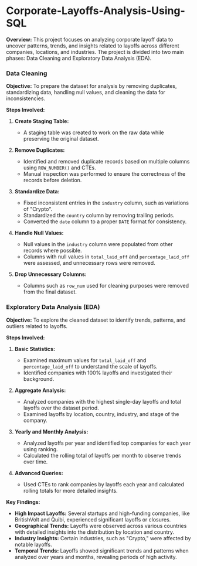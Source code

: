 # Corporate-Layoffs-Analysis-Using-SQL

**Overview:**
This project focuses on analyzing corporate layoff data to uncover patterns, trends, and insights related to layoffs across different companies, locations, and industries. The project is divided into two main phases: Data Cleaning and Exploratory Data Analysis (EDA).

### Data Cleaning

**Objective:**
To prepare the dataset for analysis by removing duplicates, standardizing data, handling null values, and cleaning the data for inconsistencies.

**Steps Involved:**

1. **Create Staging Table:**
   - A staging table was created to work on the raw data while preserving the original dataset.

2. **Remove Duplicates:**
   - Identified and removed duplicate records based on multiple columns using `ROW_NUMBER()` and CTEs.
   - Manual inspection was performed to ensure the correctness of the records before deletion.

3. **Standardize Data:**
   - Fixed inconsistent entries in the `industry` column, such as variations of "Crypto".
   - Standardized the `country` column by removing trailing periods.
   - Converted the `date` column to a proper `DATE` format for consistency.

4. **Handle Null Values:**
   - Null values in the `industry` column were populated from other records where possible.
   - Columns with null values in `total_laid_off` and `percentage_laid_off` were assessed, and unnecessary rows were removed.

5. **Drop Unnecessary Columns:**
   - Columns such as `row_num` used for cleaning purposes were removed from the final dataset.

### Exploratory Data Analysis (EDA)

**Objective:**
To explore the cleaned dataset to identify trends, patterns, and outliers related to layoffs.

**Steps Involved:**

1. **Basic Statistics:**
   - Examined maximum values for `total_laid_off` and `percentage_laid_off` to understand the scale of layoffs.
   - Identified companies with 100% layoffs and investigated their background.

2. **Aggregate Analysis:**
   - Analyzed companies with the highest single-day layoffs and total layoffs over the dataset period.
   - Examined layoffs by location, country, industry, and stage of the company.

3. **Yearly and Monthly Analysis:**
   - Analyzed layoffs per year and identified top companies for each year using ranking.
   - Calculated the rolling total of layoffs per month to observe trends over time.

4. **Advanced Queries:**
   - Used CTEs to rank companies by layoffs each year and calculated rolling totals for more detailed insights.

**Key Findings:**

- **High Impact Layoffs:** Several startups and high-funding companies, like BritishVolt and Quibi, experienced significant layoffs or closures.
- **Geographical Trends:** Layoffs were observed across various countries with detailed insights into the distribution by location and country.
- **Industry Insights:** Certain industries, such as "Crypto," were affected by notable layoffs.
- **Temporal Trends:** Layoffs showed significant trends and patterns when analyzed over years and months, revealing periods of high activity.

